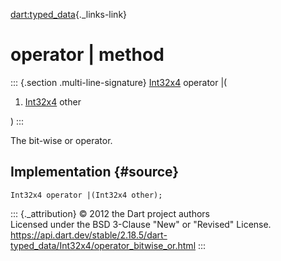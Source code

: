 [dart:typed\_data](../../dart-typed_data/dart-typed_data-library){._links-link}

operator \| method
==================

::: {.section .multi-line-signature}
[Int32x4](../int32x4-class) operator \|(

1.  [Int32x4](../int32x4-class) other

)
:::

The bit-wise or operator.

Implementation {#source}
--------------

``` {.language-dart data-language="dart"}
Int32x4 operator |(Int32x4 other);
```

::: {._attribution}
© 2012 the Dart project authors\
Licensed under the BSD 3-Clause \"New\" or \"Revised\" License.\
<https://api.dart.dev/stable/2.18.5/dart-typed_data/Int32x4/operator_bitwise_or.html>
:::
